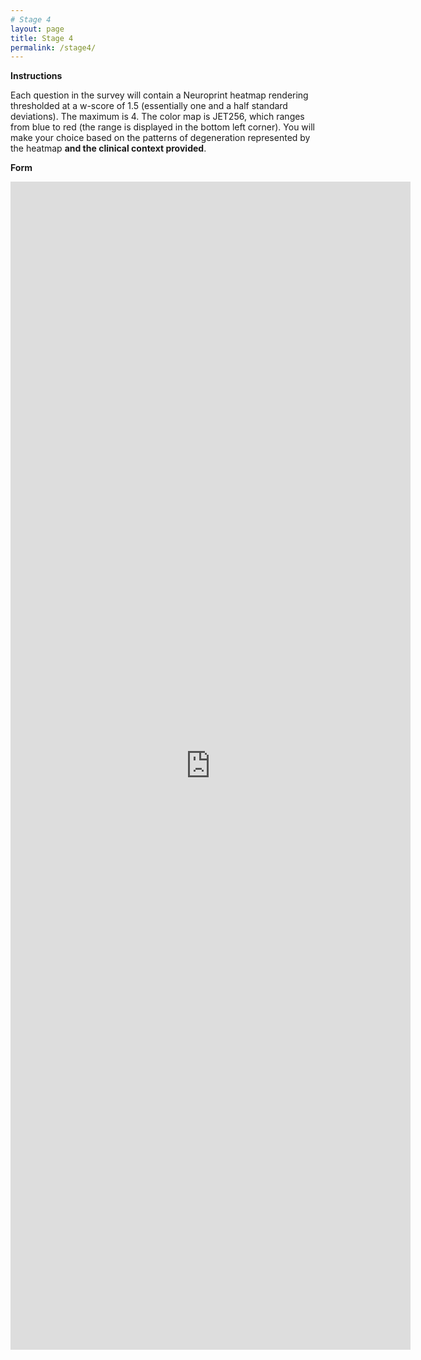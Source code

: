 ```yaml
---
# Stage 4
layout: page
title: Stage 4
permalink: /stage4/
---
```


**Instructions**

Each question in the survey will contain a Neuroprint heatmap rendering thresholded at a w-score of 1.5 (essentially one and a half standard deviations). The maximum is 4. The color map is JET256, which ranges from blue to red (the range is displayed in the bottom left corner). You will make your choice based on the patterns of degeneration represented by the heatmap **and the clinical context provided**.


**Form**
<iframe src="https://docs.google.com/forms/d/e/1FAIpQLScQIH3Fl8Quojz_d5m6dIQNzqhYktqVmtyJ82y8S0rDf9g5QQ/viewform?embedded=true" width="640" height="1869" frameborder="0" marginheight="0" marginwidth="0">Loading…</iframe>
